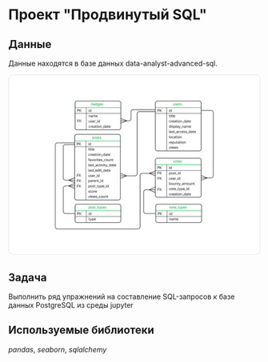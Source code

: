 # Проект "Продвинутый SQL"

## Данные

Данные находятся в базе данных data-analyst-advanced-sql. 

![Структура БД](0.1_2880border_1638351696.png)

## Задача

Выполнить ряд упражнений на составление SQL-запросов к базе данных PostgreSQL из среды jupyter

## Используемые библиотеки
*pandas*,  *seaborn*, *sqlalchemy*
